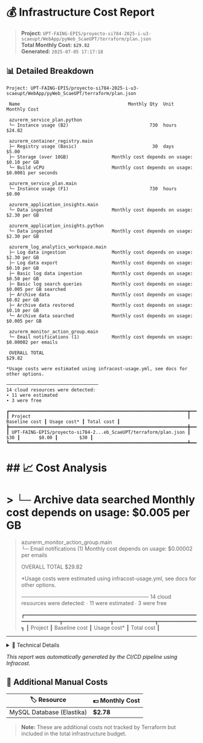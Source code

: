 # 💰 Infrastructure Cost Report

> **Project:** `UPT-FAING-EPIS/proyecto-si784-2025-i-u3-scaeupt/WebApp/pyWeb_ScaeUPT/terraform/plan.json`  
> **Total Monthly Cost:** **`$29.82`**  
> **Generated:** `2025-07-05 17:17:18`

## 📊 Detailed Breakdown

```
Project: UPT-FAING-EPIS/proyecto-si784-2025-i-u3-scaeupt/WebApp/pyWeb_ScaeUPT/terraform/plan.json

 Name                                        Monthly Qty  Unit                    Monthly Cost   
                                                                                                 
 azurerm_service_plan.python                                                                     
 └─ Instance usage (B2)                              730  hours                         $24.82   
                                                                                                 
 azurerm_container_registry.main                                                                 
 ├─ Registry usage (Basic)                            30  days                           $5.00   
 ├─ Storage (over 10GB)                Monthly cost depends on usage: $0.10 per GB               
 └─ Build vCPU                         Monthly cost depends on usage: $0.0001 per seconds        
                                                                                                 
 azurerm_service_plan.main                                                                       
 └─ Instance usage (F1)                              730  hours                          $0.00   
                                                                                                 
 azurerm_application_insights.main                                                               
 └─ Data ingested                      Monthly cost depends on usage: $2.30 per GB               
                                                                                                 
 azurerm_application_insights.python                                                             
 └─ Data ingested                      Monthly cost depends on usage: $2.30 per GB               
                                                                                                 
 azurerm_log_analytics_workspace.main                                                            
 ├─ Log data ingestion                 Monthly cost depends on usage: $2.30 per GB               
 ├─ Log data export                    Monthly cost depends on usage: $0.10 per GB               
 ├─ Basic log data ingestion           Monthly cost depends on usage: $0.50 per GB               
 ├─ Basic log search queries           Monthly cost depends on usage: $0.005 per GB searched     
 ├─ Archive data                       Monthly cost depends on usage: $0.02 per GB               
 ├─ Archive data restored              Monthly cost depends on usage: $0.10 per GB               
 └─ Archive data searched              Monthly cost depends on usage: $0.005 per GB              
                                                                                                 
 azurerm_monitor_action_group.main                                                               
 └─ Email notifications (1)            Monthly cost depends on usage: $0.00002 per emails        
                                                                                                 
 OVERALL TOTAL                                                                         $29.82 

*Usage costs were estimated using infracost-usage.yml, see docs for other options.

──────────────────────────────────
14 cloud resources were detected:
∙ 11 were estimated
∙ 3 were free

┏━━━━━━━━━━━━━━━━━━━━━━━━━━━━━━━━━━━━━━━━━━━━━━━━━━━━━━━━━━━━━━━━━━┳━━━━━━━━━━━━━━━┳━━━━━━━━━━━━━┳━━━━━━━━━━━━┓
┃ Project                                                          ┃ Baseline cost ┃ Usage cost* ┃ Total cost ┃
┣━━━━━━━━━━━━━━━━━━━━━━━━━━━━━━━━━━━━━━━━━━━━━━━━━━━━━━━━━━━━━━━━━━╋━━━━━━━━━━━━━━━╋━━━━━━━━━━━━━╋━━━━━━━━━━━━┫
┃ UPT-FAING-EPIS/proyecto-si784-2...eb_ScaeUPT/terraform/plan.json ┃           $30 ┃       $0.00 ┃        $30 ┃
┗━━━━━━━━━━━━━━━━━━━━━━━━━━━━━━━━━━━━━━━━━━━━━━━━━━━━━━━━━━━━━━━━━━┻━━━━━━━━━━━━━━━┻━━━━━━━━━━━━━┻━━━━━━━━━━━━┛
```

# ## 📈 Cost Analysis

# >  └─ Archive data searched              Monthly cost depends on usage: $0.005 per GB              
>                                                                                                  
>  azurerm_monitor_action_group.main                                                               
>  └─ Email notifications (1)            Monthly cost depends on usage: $0.00002 per emails        
>                                                                                                  
>  OVERALL TOTAL                                                                         $29.82 
> 
> *Usage costs were estimated using infracost-usage.yml, see docs for other options.
> 
> ──────────────────────────────────
> 14 cloud resources were detected:
> ∙ 11 were estimated
> ∙ 3 were free
> 
> ┏━━━━━━━━━━━━━━━━━━━━━━━━━━━━━━━━━━━━━━━━━━━━━━━━━━━━━━━━━━━━━━━━━━┳━━━━━━━━━━━━━━━┳━━━━━━━━━━━━━┳━━━━━━━━━━━━┓
> ┃ Project                                                          ┃ Baseline cost ┃ Usage cost* ┃ Total cost ┃

---

<details>
<summary>🔧 Technical Details</summary>

- **Tool:** Infracost `v0.10.41`
- **Format:** Infrastructure as Code cost estimation
- **Timestamp:** `2025-07-05T17:17:18Z`

</details>

*This report was automatically generated by the CI/CD pipeline using Infracost.*

## 💾 Additional Manual Costs

| 🏷️ Resource | 💵 Monthly Cost |
|-------------|------------------|
| MySQL Database (Elastika) | **$2.78** |

> **Note:** These are additional costs not tracked by Terraform but included in the total infrastructure budget.

